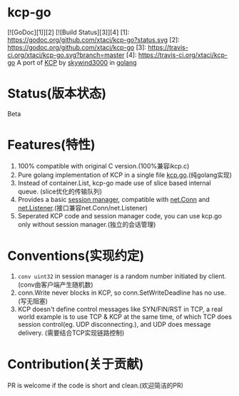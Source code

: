 # kcp-go
[![GoDoc][1]][2] [![Build Status][3]][4]
[1]: https://godoc.org/github.com/xtaci/kcp-go?status.svg
[2]: https://godoc.org/github.com/xtaci/kcp-go
[3]: https://travis-ci.org/xtaci/kcp-go.svg?branch=master
[4]: https://travis-ci.org/xtaci/kcp-go
A port of [KCP](https://github.com/skywind3000/kcp) by [skywind3000](https://github.com/skywind3000) in [golang](https://golang.org/)

# Status(版本状态)
Beta

# Features(特性)
1. 100% compatible with original C version.(100%兼容ikcp.c)
2. Pure golang implementation of KCP in a single file [kcp.go](https://github.com/xtaci/kcp-go/blob/master/kcp.go).(纯golang实现)
2. Instead of container.List, kcp-go made use of slice based internal queue. (slice优化的传输队列)
3. Provides a basic [session manager](https://github.com/xtaci/kcp-go/blob/master/sess.go), compatible with [net.Conn](https://golang.org/pkg/net/#Conn) and [net.Listener](https://golang.org/pkg/net/#Listener).(接口兼容net.Conn/net.Listener)
4. Seperated KCP code and session manager code, you can use kcp.go only without session manager.(独立的会话管理)

# Conventions(实现约定)
1. ```conv uint32``` in session manager is a random number initiated by client. (conv由客户端产生随机数)
2. conn.Write never blocks in KCP, so conn.SetWriteDeadline has no use.(写无阻塞)
3. KCP doesn't define control messages like SYN/FIN/RST in TCP, a real world example is to use TCP & KCP at the same time, of which TCP does session control(eg. UDP disconnecting.), and UDP does message delivery. (需要结合TCP实现链路控制)

# Contribution(关于贡献)
PR is welcome if the code is short and clean.(欢迎简洁的PR)
